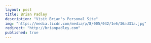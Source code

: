 ```yaml
---
layout: post
title: Brian Padley
description: "Visit Brian's Personal Site"
img: "https://media.licdn.com/media/p/8/005/042/1e6/36ad31a.jpg"
redirect: "http://brianpadley.com"
published: true
---
```


